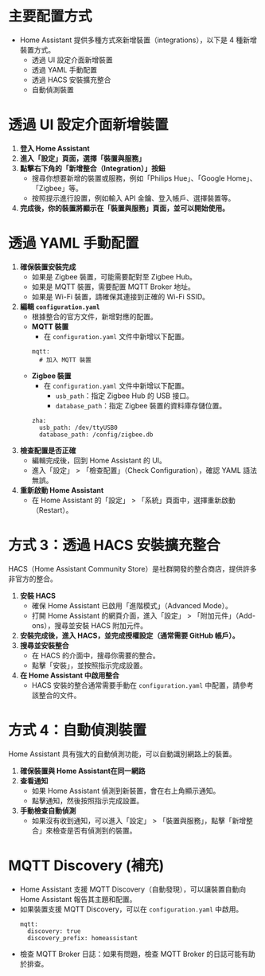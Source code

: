 # 主要配置方式
- Home Assistant 提供多種方式來新增裝置（integrations），以下是 4 種新增裝置方式。
  - 透過 UI 設定介面新增裝置
  - 透過 YAML 手動配置
  - 透過 HACS 安裝擴充整合
  - 自動偵測裝置

# 透過 UI 設定介面新增裝置
1. **登入 Home Assistant**
2. **進入「設定」頁面，選擇「裝置與服務」**
3. **點擊右下角的「新增整合（Integration）」按鈕**
   - 搜尋你想要新增的裝置或服務，例如「Philips Hue」、「Google Home」、「Zigbee」等。
   - 按照提示進行設置，例如輸入 API 金鑰、登入帳戶、選擇裝置等。
4. **完成後，你的裝置將顯示在「裝置與服務」頁面，並可以開始使用。**

# 透過 YAML 手動配置
1. **確保裝置安裝完成**
   - 如果是 Zigbee 裝置，可能需要配對至 Zigbee Hub。
   - 如果是 MQTT 裝置，需要配置 MQTT Broker 地址。
   - 如果是 Wi-Fi 裝置，請確保其連接到正確的 Wi-Fi SSID。
2. **編輯 `configuration.yaml`**
   - 根據整合的官方文件，新增對應的配置。
   - **MQTT 裝置**
     - 在 `configuration.yaml` 文件中新增以下配置。 
     ```
     mqtt:
       # 加入 MQTT 裝置
     ```
   - **Zigbee 裝置**
     - 在 `configuration.yaml` 文件中新增以下配置。
       - `usb_path`：指定 Zigbee Hub 的 USB 接口。
       - `database_path`：指定 Zigbee 裝置的資料庫存儲位置。
     ```
     zha:
       usb_path: /dev/ttyUSB0
       database_path: /config/zigbee.db  
     ```
3. **檢查配置是否正確**
   - 編輯完成後，回到 Home Assistant 的 UI。
   - 進入「設定」 > 「檢查配置」（Check Configuration），確認 YAML 語法無誤。
4. **重新啟動 Home Assistant**
   - 在 Home Assistant 的「設定」 > 「系統」頁面中，選擇重新啟動（Restart）。

# 方式 3：透過 HACS 安裝擴充整合
HACS（Home Assistant Community Store）是社群開發的整合商店，提供許多非官方的整合。
1. **安裝 HACS**
   - 確保 Home Assistant 已啟用「進階模式」（Advanced Mode）。
   - 打開 Home Assistant 的網頁介面，進入「設定」 > 「附加元件」（Add-ons），搜尋並安裝 HACS 附加元件。
2. **安裝完成後，進入 HACS，並完成授權設定（通常需要 GitHub 帳戶）。**
3. **搜尋並安裝整合**
   - 在 HACS 的介面中，搜尋你需要的整合。
   - 點擊「安裝」，並按照指示完成設置。
4. **在 Home Assistant 中啟用整合**
   - HACS 安裝的整合通常需要手動在 `configuration.yaml` 中配置，請參考該整合的文件。

# 方式 4：自動偵測裝置
Home Assistant 具有強大的自動偵測功能，可以自動識別網路上的裝置。
1. **確保裝置與 Home Assistant在同一網路**
2. **查看通知**
   - 如果 Home Assistant 偵測到新裝置，會在右上角顯示通知。
   - 點擊通知，然後按照指示完成設置。
3. **手動檢查自動偵測**
   - 如果沒有收到通知，可以進入「設定」 > 「裝置與服務」，點擊「新增整合」來檢查是否有偵測到的裝置。

# MQTT Discovery (補充)  
- Home Assistant 支援 MQTT Discovery（自動發現），可以讓裝置自動向 Home Assistant 報告其主題和配置。
- 如果裝置支援 MQTT Discovery，可以在 `configuration.yaml` 中啟用。
  ```
  mqtt:  
    discovery: true  
    discovery_prefix: homeassistant
  ```  
- 檢查 MQTT Broker 日誌：如果有問題，檢查 MQTT Broker 的日誌可能有助於排查。
